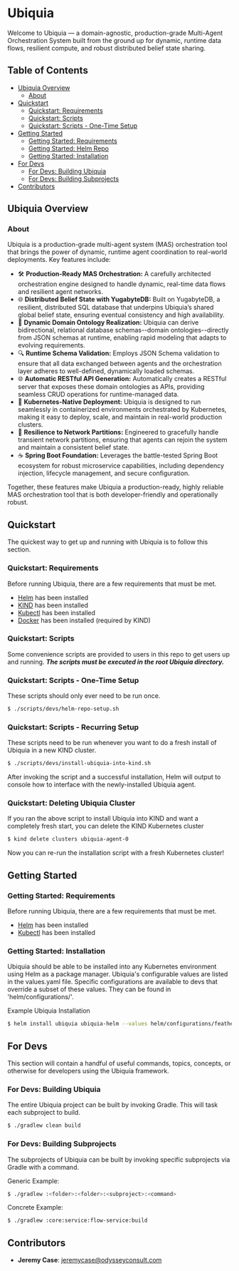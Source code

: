 # Ubiquia

Welcome to Ubiquia — a domain-agnostic, production-grade Multi-Agent Orchestration System built from the ground up for dynamic, runtime data flows, resilient compute, and robust distributed belief state sharing.

## Table of Contents

* [Ubiquia Overview](#ubiquia-overview)
  * [About](#about)
* [Quickstart](#quickstart)
  * [Quickstart: Requirements](#quick-start-requirements)
  * [Quickstart: Scripts](#quick-start-scripts)
  * [Quickstart: Scripts - One-Time Setup](#quick-start-scripts-one-time-setup)
* [Getting Started](#getting-started)
  * [Getting Started: Requirements](#getting-started-requirements)
  * [Getting Started: Helm Repo](#getting-started-helm-repo)
  * [Getting Started: Installation](#getting-started-installation)
* [For Devs](#for-devs)
  * [For Devs: Building Ubiquia](#for-devs-building-ubiquia)
  * [For Devs: Building Subprojects](#for-devs-building-subprojects)
* [Contributors](#contributors)

## Ubiquia Overview

### About
Ubiquia is a production-grade multi-agent system (MAS) orchestration tool that brings the power of dynamic, runtime agent coordination to real-world deployments. Key features include:

- 🛠️ **Production-Ready MAS Orchestration:** A carefully architected orchestration engine designed to handle dynamic, real-time data flows and resilient agent networks.
- 🌐 **Distributed Belief State with YugabyteDB:** Built on YugabyteDB, a resilient, distributed SQL database that underpins Ubiquia’s shared global belief state, ensuring eventual consistency and high availability.
- 🔄 **Dynamic Domain Ontology Realization:** Ubiquia can derive bidirectional, relational database schemas--domain ontologies--directly from JSON schemas at runtime, enabling rapid modeling that adapts to evolving requirements.
- 🔍 **Runtime Schema Validation:** Employs JSON Schema validation to ensure that all data exchanged between agents and the orchestration layer adheres to well-defined, dynamically loaded schemas.
- 🌐 **Automatic RESTful API Generation:** Automatically creates a RESTful server that exposes these domain ontologies as APIs, providing seamless CRUD operations for runtime-managed data.
- 🚀 **Kubernetes-Native Deployment:** Ubiquia is designed to run seamlessly in containerized environments orchestrated by Kubernetes, making it easy to deploy, scale, and maintain in real-world production clusters.
- 🔄 **Resilience to Network Partitions:** Engineered to gracefully handle transient network partitions, ensuring that agents can rejoin the system and maintain a consistent belief state.
- ☕ **Spring Boot Foundation:** Leverages the battle-tested Spring Boot ecosystem for robust microservice capabilities, including dependency injection, lifecycle management, and secure configuration.

Together, these features make Ubiquia a production-ready, highly reliable MAS orchestration tool that is both developer-friendly and operationally robust.

## Quickstart
The quickest way to get up and running with Ubiquia is to follow this section.

### Quickstart: Requirements
Before running Ubiquia, there are a few requirements that must be met.

- [Helm](https://helm.sh/docs/intro/install/) has been installed
- [KIND](https://kind.sigs.k8s.io/docs/user/quick-start/#installing-with-go-install) has been installed
- [Kubectl](https://kubernetes.io/docs/tasks/tools/) has been installed
- [Docker](https://docs.docker.com/engine/install/) has been installed (required by KIND)

### Quickstart: Scripts
Some convenience scripts are provided to users in this repo to get users up and running. ***The scripts must be executed in the root Ubiquia directory.***

### Quickstart: Scripts - One-Time Setup
These scripts should only ever need to be run once.
```bash
$ ./scripts/devs/helm-repo-setup.sh
```

### Quickstart: Scripts - Recurring Setup
These scripts need to be run whenever you want to do a fresh install of Ubiquia in a new KIND cluster.

```bash
$ ./scripts/devs/install-ubiquia-into-kind.sh
```

After invoking the script and a successful installation, Helm will output to console how to interface with the newly-installed Ubiquia agent.

### Quickstart: Deleting Ubiquia Cluster
If you ran the above script to install Ubiquia into KIND and want a completely fresh start, you can delete the KIND Kubernetes cluster

```bash
$ kind delete clusters ubiquia-agent-0
```

Now you can re-run the installation script with a fresh Kubernetes cluster!


## Getting Started

### Getting Started: Requirements
Before running Ubiquia, there are a few requirements that must be met.

- [Helm](https://helm.sh/docs/intro/install/) has been installed
- [Kubectl](https://kubernetes.io/docs/tasks/tools/) has been installed


### Getting Started: Installation
Ubiquia should be able to be installed into any Kubernetes environment using Helm as a package manager. Ubiquia's configurable values are listed in the values.yaml file. Specific configurations are available to devs that override a subset of these values. They can be found in 'helm/configurations/'.

Example Ubiquia Installation
```bash
$ helm install ubiquia ubiquia-helm --values helm/configurations/featherwweight.yaml -n ubiquia
```

## For Devs
This section will contain a handful of useful commands, topics, concepts, or otherwise for developers using the Ubiquia framework.

### For Devs: Building Ubiquia
The entire Ubiquia project can be built by invoking Gradle. This will task each subproject to build.
```bash
$ ./gradlew clean build
```

### For Devs: Building Subprojects
The subprojects of Ubiquia can be built by invoking specific subprojects via Gradle with a command.

Generic Example:
```bash
$ ./gradlew :<folder>:<folder>:<subproject>:<command>
```

Concrete Example:
```bash
$ ./gradlew :core:service:flow-service:build
```

## Contributors
* __Jeremy Case__: jeremycase@odysseyconsult.com
